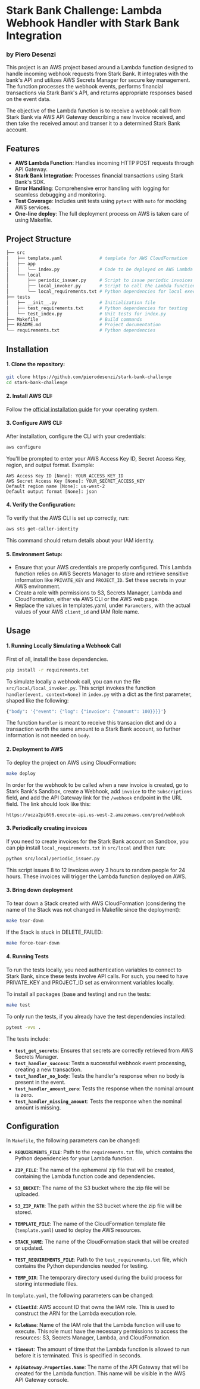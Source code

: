 # Stark Bank Challenge: Lambda Webhook Handler with Stark Bank Integration
### by Piero Desenzi

This project is an AWS project based around a Lambda function designed to handle incoming webhook requests from Stark Bank. It integrates with the bank's API and utilizes AWS Secrets Manager for secure key management. The function processes the webhook events, performs financial transactions via Stark Bank's API, and returns appropriate responses based on the event data.

The objective of the Lambda function is to receive a webhook call from Stark Bank via AWS API Gateway describing a new Invoice received, and then take the received amout and transer it to a determined Stark Bank account.

## Features

- **AWS Lambda Function**: Handles incoming HTTP POST requests through API Gateway.
- **Stark Bank Integration**: Processes financial transactions using Stark Bank's SDK.
- **Error Handling**: Comprehensive error handling with logging for seamless debugging and monitoring.
- **Test Coverage**: Includes unit tests using `pytest` with `moto` for mocking AWS services.
- **One-line deploy**: The full deployment process on AWS is taken care of using Makefile.

## Project Structure

```bash
├── src
│   ├── template.yaml              # template for AWS CloudFormation
│   ├── app
│   │   └── index.py               # Code to be deployed on AWS Lambda
│   └── local
│       ├── periodic_issuer.py     # Script to issue periodic invoices
│       ├── local_invoker.py       # Script to call the Lambda function locally
│       └── local_requirements.txt # Python dependencies for local execution
├── tests
│   ├── __init__.py                # Initialization file
│   ├── test_requirements.txt      # Python dependencies for testing
│   └── test_index.py              # Unit tests for index.py
├── Makefile                       # Build commands
├── README.md                      # Project documentation
└── requirements.txt               # Python dependencies
```

## Installation

#### 1. Clone the repository:

   ```bash
   git clone https://github.com/pierodesenzi/stark-bank-challenge
   cd stark-bank-challenge
   ```

#### 2. Install AWS CLI:

   Follow the [official installation guide](https://docs.aws.amazon.com/cli/latest/userguide/install-cliv2.html) for your operating system.

#### 3. Configure AWS CLI:

   After installation, configure the CLI with your credentials:

   ```bash
   aws configure
   ```

   You'll be prompted to enter your AWS Access Key ID, Secret Access Key, region, and output format. Example:

   ```
   AWS Access Key ID [None]: YOUR_ACCESS_KEY_ID
   AWS Secret Access Key [None]: YOUR_SECRET_ACCESS_KEY
   Default region name [None]: us-west-2
   Default output format [None]: json
   ```

#### 4. Verify the Configuration:

   To verify that the AWS CLI is set up correctly, run:

   ```bash
   aws sts get-caller-identity
   ```

   This command should return details about your IAM identity.

#### 5. Environment Setup:

- Ensure that your AWS credentials are properly configured. This Lambda function relies on AWS Secrets Manager to store and retrieve sensitive information like `PRIVATE_KEY` and `PROJECT_ID`. Set these secrets in your AWS environment.
- Create a role with permissions to S3, Secrets Manager, Lambda and CloudFormation, either via AWS CLI or the AWS web page.
- Replace the values in templates.yaml, under `Parameters`, with the actual values of your AWS `client_id` and IAM Role name.


## Usage

#### 1. Running Locally Simulating a Webhook Call

First of all, install the base dependencies.

```bash
pip install -r requirements.txt
```

To simulate locally a webhook call, you can run the file `src/local/local_invoker.py`. This script invokes the function `handler(event, context=None)` in `index.py` with a dict as the first parameter, shaped like the following:

```python
{"body": '{"event": {"log": {"invoice": {"amount": 100}}}}'}
```

The function `handler` is meant to receive this transacion dict and do a transaction worth the same amount to a Stark Bank account, so further information is not needed on `body`.

#### 2. Deployment to AWS

To deploy the project on AWS using CloudFormation:

```bash
make deploy
```

In order for the webhook to be called when a new invoice is created, go to Stark Bank's Sandbox, create a Webhook, add `invoice` to the `Subscriptions` field, and add the API Gateway link for the `/webhook` endpoint in the URL field. The link should look like this:
```
https://ucza2pi6t6.execute-api.us-west-2.amazonaws.com/prod/webhook
```

#### 3. Periodically creating invoices

If you need to create invoices for the Stark Bank account on Sandbox, you can pip install `local_requirements.txt` in `src/local` and then run:
```bash
python src/local/periodic_issuer.py
```

This script issues 8 to 12 Invoices every 3 hours to random people for 24 hours. These invoices will trigger the Lambda function deployed on AWS.

#### 3. Bring down deployment

To tear down a Stack created with AWS CloudFormation (considering the name of the Stack was not changed in Makefile since the deployment):

```bash
make tear-down
```

If the Stack is stuck in DELETE_FAILED:

```bash
make force-tear-down
```

#### 4. Running Tests

To run the tests locally, you need authentication variables to connect to Stark Bank, since these tests involve API calls. For such, you need to have PRIVATE_KEY and PROJECT_ID set as environment variables locally.

To install all packages (base and testing) and run the tests:

```bash
make test
```

To only run the tests, if you already have the test dependencies installed:

```bash
pytest -vvs .
```

The tests include:

- **`test_get_secrets`**: Ensures that secrets are correctly retrieved from AWS Secrets Manager.
- **`test_handler_success`**: Tests a successful webhook event processing, creating a new transaction.
- **`test_handler_no_body`**: Tests the handler's response when no body is present in the event.
- **`test_handler_amount_zero`**: Tests the response when the nominal amount is zero.
- **`test_handler_missing_amount`**: Tests the response when the nominal amount is missing.


## Configuration

In `Makefile`, the following parameters can be changed:

- **`REQUIREMENTS_FILE`**:
  Path to the `requirements.txt` file, which contains the Python dependencies for your Lambda function.

- **`ZIP_FILE`**:
  The name of the ephemeral zip file that will be created, containing the Lambda function code and dependencies.

- **`S3_BUCKET`**:
  The name of the S3 bucket where the zip file will be uploaded.

- **`S3_ZIP_PATH`**:
  The path within the S3 bucket where the zip file will be stored.

- **`TEMPLATE_FILE`**:
  The name of the CloudFormation template file (`template.yaml`) used to deploy the AWS resources.

- **`STACK_NAME`**:
  The name of the CloudFormation stack that will be created or updated.

- **`TEST_REQUIREMENTS_FILE`**:
  Path to the `test_requirements.txt` file, which contains the Python dependencies needed for testing.

- **`TEMP_DIR`**:
  The temporary directory used during the build process for storing intermediate files.


In `template.yaml`, the following parameters can be changed:

- **`ClientId`**:
  AWS account ID that owns the IAM role. This is used to construct the ARN for the Lambda execution role.

- **`RoleName`**:
  Name of the IAM role that the Lambda function will use to execute. This role must have the necessary permissions to access the resources: S3, Secrets Manager, Lambda, and CloudFormation.

- **`Timeout`**:
  The amount of time that the Lambda function is allowed to run before it is terminated. This is specified in seconds.

- **`ApiGateway.Properties.Name`**:
  The name of the API Gateway that will be created for the Lambda function. This name will be visible in the AWS API Gateway console.
